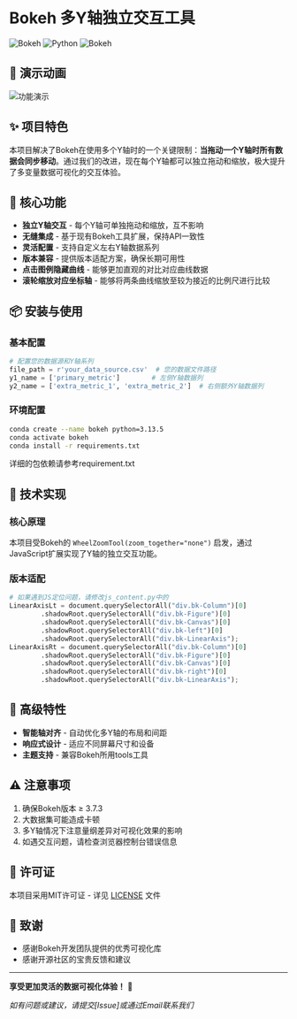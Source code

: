 # Bokeh 多Y轴独立交互工具

![Bokeh](https://static.bokeh.org/logos/logotype.svg)
![Python](https://img.shields.io/badge/Python-3.13.5-blue.svg)
![Bokeh](https://img.shields.io/badge/Bokeh-3.7.3-orange.svg)

## 🎥 演示动画
![功能演示](example.gif)


## ✨ 项目特色

本项目解决了Bokeh在使用多个Y轴时的一个关键限制：**当拖动一个Y轴时所有数据会同步移动**。通过我们的改进，现在每个Y轴都可以独立拖动和缩放，极大提升了多变量数据可视化的交互体验。

## 🚀 核心功能

- **独立Y轴交互** - 每个Y轴可单独拖动和缩放，互不影响
- **无缝集成** - 基于现有Bokeh工具扩展，保持API一致性
- **灵活配置** - 支持自定义左右Y轴数据系列
- **版本兼容** - 提供版本适配方案，确保长期可用性
- **点击图例隐藏曲线** - 能够更加直观的对比对应曲线数据
- **滚轮缩放对应坐标轴** - 能够将两条曲线缩放至较为接近的比例尺进行比较

## 📦 安装与使用

### 基本配置

```python
# 配置您的数据源和Y轴系列
file_path = r'your_data_source.csv'  # 您的数据文件路径
y1_name = ['primary_metric']        # 左侧Y轴数据列
y2_name = ['extra_metric_1', 'extra_metric_2']  # 右侧额外Y轴数据列
```
### 环境配置
```bash
conda create --name bokeh python=3.13.5
conda activate bokeh
conda install -r requirements.txt
```
详细的包依赖请参考requirement.txt

## 🔧 技术实现

### 核心原理

本项目受Bokeh的 `WheelZoomTool(zoom_together="none")` 启发，通过JavaScript扩展实现了Y轴的独立交互功能。

### 版本适配

```python
# 如果遇到JS定位问题，请修改js_content.py中的
LinearAxisLt = document.querySelectorAll("div.bk-Column")[0]
        .shadowRoot.querySelectorAll("div.bk-Figure")[0]
        .shadowRoot.querySelectorAll("div.bk-Canvas")[0]
        .shadowRoot.querySelectorAll("div.bk-left")[0]
        .shadowRoot.querySelectorAll("div.bk-LinearAxis");
LinearAxisRt = document.querySelectorAll("div.bk-Column")[0]
        .shadowRoot.querySelectorAll("div.bk-Figure")[0]
        .shadowRoot.querySelectorAll("div.bk-Canvas")[0]
        .shadowRoot.querySelectorAll("div.bk-right")[0]
        .shadowRoot.querySelectorAll("div.bk-LinearAxis");
```

## 🌟 高级特性

- **智能轴对齐** - 自动优化多Y轴的布局和间距
- **响应式设计** - 适应不同屏幕尺寸和设备
- **主题支持** - 兼容Bokeh所用tools工具

## ⚠️ 注意事项

1. 确保Bokeh版本 ≥ 3.7.3
2. 大数据集可能造成卡顿
3. 多Y轴情况下注意量纲差异对可视化效果的影响
4. 如遇交互问题，请检查浏览器控制台错误信息


## 📄 许可证

本项目采用MIT许可证 - 详见 [LICENSE](LICENSE) 文件

## 🙏 致谢

- 感谢Bokeh开发团队提供的优秀可视化库
- 感谢开源社区的宝贵反馈和建议
---

**享受更加灵活的数据可视化体验！** 🎉

*如有问题或建议，请提交[Issue]或通过Email联系我们*






